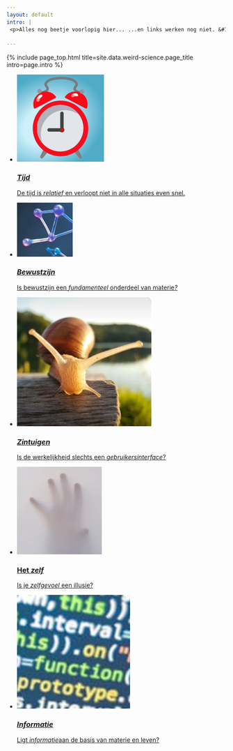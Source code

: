 ```yaml
---
layout: default
intro: |
 <p>Alles nog beetje voorlopig hier... ...en links werken nog niet. &#128296;</p>

---
```


{% include page_top.html 
   title=site.data.weird-science.page_title 
   intro=page.intro 
%}

<div class="custom-section">
  
<ul class="article-list">
<li>
    <img src="/weird-science/images/wekker.svg" alt="wekker" class="link-icon">
    <a href=""><div class="text">
      <h3><em>Tijd</em></h3>
      <p>De tijd is <em>relatief</em> en verloopt niet in alle situaties even snel.</p>
    </div></a>
</li>

<li>
    <img src="/weird-science/images/structure.jpg" alt="structure" class="link-icon">
    <a href=""><div class="text">
      <h3><em>Bewustzijn</em></h3>
      <p>Is bewustzijn een <em>fundamenteel</em> onderdeel van materie<em>?</em></p>
    </div></a>
</li>

<li>
    <img src="/weird-science/images/zintuigen.png" alt="zintuigen" class="link-icon">
    <a href=""><div class="text">
      <h3><em>Zintuigen</em></h3>
    <p>Is de werkelijkheid slechts een <em>gebruikersinterface</em>?</p>
  </div></a>
</li>

<li>
    <img src="/weird-science/images/self.png" alt="self" class="link-icon">
    <a href=""><div class="text">
      <h3>Het <em>zelf</em></h3>
    <p>Is je <em>zelfgevoel</em> een illusie?</p>
  </div></a>
</li>

<li>
    <img src="/weird-science/images/info.svg" alt="info" class="link-icon">
    <a href=""><div class="text">
      <h3><em>Informatie</em></h3>
    <p>Ligt <em>informatie</em>aan de basis van materie en leven?</p>
  </div></a>
</li>



</ul></div>

